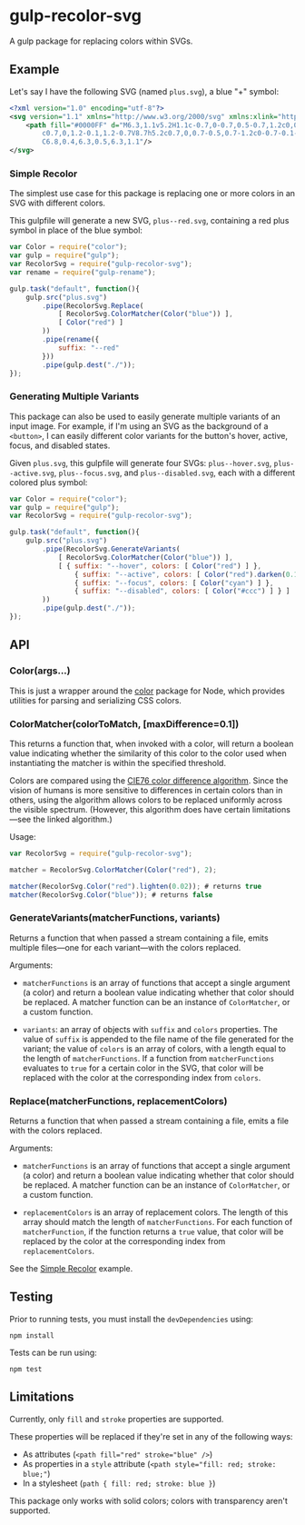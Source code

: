 # gulp-recolor-svg

A gulp package for replacing colors within SVGs.

## Example

Let's say I have the following SVG (named ``plus.svg``), a blue "+" symbol:

```xml
<?xml version="1.0" encoding="utf-8"?>
<svg version="1.1" xmlns="http://www.w3.org/2000/svg" xmlns:xlink="http://www.w3.org/1999/xlink" x="0px" y="0px" viewBox="0 0 15 15" enable-background="new 0 0 15 15" xml:space="preserve">
	<path fill="#0000FF" d="M6.3,1.1v5.2H1.1c-0.7,0-0.7,0.5-0.7,1.2c0,0.7,0.1,1.2,0.7,1.2h5.2v5.2c0,0.7,0.5,0.7,1.2,0.7
		c0.7,0,1.2-0.1,1.2-0.7V8.7h5.2c0.7,0,0.7-0.5,0.7-1.2c0-0.7-0.1-1.2-0.7-1.2H8.7V1.1c0-0.7-0.5-0.7-1.2-0.7
		C6.8,0.4,6.3,0.5,6.3,1.1"/>
</svg>
```

### Simple Recolor

The simplest use case for this package is replacing one or more colors in an SVG with different colors.

This gulpfile will generate a new SVG, `plus--red.svg`, containing a red plus symbol in place of the blue symbol:

```javascript
var Color = require("color");
var gulp = require("gulp");
var RecolorSvg = require("gulp-recolor-svg");
var rename = require("gulp-rename");

gulp.task("default", function(){
	gulp.src("plus.svg")
		.pipe(RecolorSvg.Replace(
			[ RecolorSvg.ColorMatcher(Color("blue")) ],
			[ Color("red") ]
		))
		.pipe(rename({
			suffix: "--red"
		}))
		.pipe(gulp.dest("./"));
});
```

### Generating Multiple Variants

This package can also be used to easily generate multiple variants of an input image. For example, if I'm using an SVG as the background of a `<button>`, I can easily different color variants for the button's hover, active, focus, and disabled states.

Given ``plus.svg``, this gulpfile will generate four SVGs: ``plus--hover.svg``, ``plus--active.svg``, ``plus--focus.svg``, and ``plus--disabled.svg``, each with a different colored plus symbol:

```javascript
var Color = require("color");
var gulp = require("gulp");
var RecolorSvg = require("gulp-recolor-svg");

gulp.task("default", function(){
	gulp.src("plus.svg")
		.pipe(RecolorSvg.GenerateVariants(
			[ RecolorSvg.ColorMatcher(Color("blue")) ],
			[ { suffix: "--hover", colors: [ Color("red") ] },
				{ suffix: "--active", colors: [ Color("red").darken(0.1) ] },
				{ suffix: "--focus", colors: [ Color("cyan") ] },
				{ suffix: "--disabled", colors: [ Color("#ccc") ] } ]
		))
		.pipe(gulp.dest("./"));
});
```

## API

### Color(args...)

This is just a wrapper around the [color](https://github.com/qix-/color) package for Node, which provides utilities for parsing and serializing CSS colors.

### ColorMatcher(colorToMatch, [maxDifference=0.1])

This returns a function that, when invoked with a color, will return a boolean value indicating whether the similarity of this color to the color used when instantiating the matcher is within the specified threshold.

Colors are compared using the [CIE76 color difference algorithm](https://en.wikipedia.org/wiki/Color_difference). Since the vision of humans is more sensitive to differences in certain colors than in others, using the algorithm allows colors to be replaced uniformly across the visible spectrum. (However, this algorithm does have certain limitations—see the linked algorithm.)

Usage:

```javascript
var RecolorSvg = require("gulp-recolor-svg");

matcher = RecolorSvg.ColorMatcher(Color("red"), 2);

matcher(RecolorSvg.Color("red").lighten(0.02)); # returns true
matcher(RecolorSvg.Color("blue")); # returns false
```

### GenerateVariants(matcherFunctions, variants)

Returns a function that when passed a stream containing a file, emits multiple files—one for each variant—with the colors replaced.

Arguments:

- ``matcherFunctions`` is an array of functions that accept a single argument (a color) and return a boolean value indicating whether that color should be replaced. A matcher function can be an instance of ``ColorMatcher``, or a custom function.

- ``variants``: an array of objects with ``suffix`` and ``colors`` properties. The value of ``suffix`` is appended to the file name of the file generated for the variant; the value of ``colors`` is an array of colors, with a length equal to the length of ``matcherFunctions``. If a function from ``matcherFunctions`` evaluates to ``true`` for a certain color in the SVG, that color will be replaced with the color at the corresponding index from ``colors``.

### Replace(matcherFunctions, replacementColors)

Returns a function that when passed a stream containing a file, emits a file with the colors replaced.

Arguments:

- ``matcherFunctions`` is an array of functions that accept a single argument (a color) and return a boolean value indicating whether that color should be replaced. A matcher function can be an instance of ``ColorMatcher``, or a custom function.

- ``replacementColors`` is an array of replacement colors. The length of this array should match the length of ``matcherFunctions``. For each function of ``matcherFunction``, if the function returns a ``true`` value, that color will be replaced by the color at the corresponding index from ``replacementColors``.

See the [Simple Recolor](#simple-recolor) example.

## Testing

Prior to running tests, you must install the `devDependencies` using:

```shell
npm install
```

Tests can be run using:

```shell
npm test
```

## Limitations

Currently, only `fill` and `stroke` properties are supported.

These properties will be replaced if they're set in any of the following ways:

- As attributes (`<path fill="red" stroke="blue" />`)
- As properties in a `style` attribute (`<path style="fill: red; stroke: blue;"`)
- In a stylesheet (`path { fill: red; stroke: blue }`)

This package only works with solid colors; colors with transparency aren't supported.
